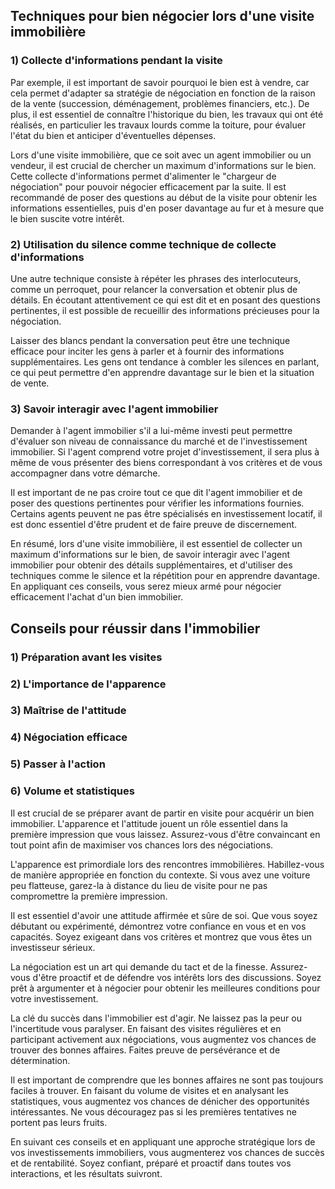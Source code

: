 ## Techniques pour bien négocier lors d'une visite immobilière

### 1) Collecte d'informations pendant la visite

Par exemple, il est important de savoir pourquoi le bien est à vendre, car cela permet d'adapter sa stratégie de négociation en fonction de la raison de la vente (succession, déménagement, problèmes financiers, etc.). De plus, il est essentiel de connaître l'historique du bien, les travaux qui ont été réalisés, en particulier les travaux lourds comme la toiture, pour évaluer l'état du bien et anticiper d'éventuelles dépenses.

Lors d'une visite immobilière, que ce soit avec un agent immobilier ou un vendeur, il est crucial de chercher un maximum d'informations sur le bien. Cette collecte d'informations permet d'alimenter le "chargeur de négociation" pour pouvoir négocier efficacement par la suite. Il est recommandé de poser des questions au début de la visite pour obtenir les informations essentielles, puis d'en poser davantage au fur et à mesure que le bien suscite votre intérêt. 

### 2) Utilisation du silence comme technique de collecte d'informations

Une autre technique consiste à répéter les phrases des interlocuteurs, comme un perroquet, pour relancer la conversation et obtenir plus de détails. En écoutant attentivement ce qui est dit et en posant des questions pertinentes, il est possible de recueillir des informations précieuses pour la négociation.

Laisser des blancs pendant la conversation peut être une technique efficace pour inciter les gens à parler et à fournir des informations supplémentaires. Les gens ont tendance à combler les silences en parlant, ce qui peut permettre d'en apprendre davantage sur le bien et la situation de vente. 

### 3) Savoir interagir avec l'agent immobilier

Demander à l'agent immobilier s'il a lui-même investi peut permettre d'évaluer son niveau de connaissance du marché et de l'investissement immobilier. Si l'agent comprend votre projet d'investissement, il sera plus à même de vous présenter des biens correspondant à vos critères et de vous accompagner dans votre démarche.

Il est important de ne pas croire tout ce que dit l'agent immobilier et de poser des questions pertinentes pour vérifier les informations fournies. Certains agents peuvent ne pas être spécialisés en investissement locatif, il est donc essentiel d'être prudent et de faire preuve de discernement.

En résumé, lors d'une visite immobilière, il est essentiel de collecter un maximum d'informations sur le bien, de savoir interagir avec l'agent immobilier pour obtenir des détails supplémentaires, et d'utiliser des techniques comme le silence et la répétition pour en apprendre davantage. En appliquant ces conseils, vous serez mieux armé pour négocier efficacement l'achat d'un bien immobilier.

## Conseils pour réussir dans l'immobilier

### 1) Préparation avant les visites

### 2) L'importance de l'apparence

### 3) Maîtrise de l'attitude

### 4) Négociation efficace

### 5) Passer à l'action

### 6) Volume et statistiques

Il est crucial de se préparer avant de partir en visite pour acquérir un bien immobilier. L'apparence et l'attitude jouent un rôle essentiel dans la première impression que vous laissez. Assurez-vous d'être convaincant en tout point afin de maximiser vos chances lors des négociations.

L'apparence est primordiale lors des rencontres immobilières. Habillez-vous de manière appropriée en fonction du contexte. Si vous avez une voiture peu flatteuse, garez-la à distance du lieu de visite pour ne pas compromettre la première impression.

Il est essentiel d'avoir une attitude affirmée et sûre de soi. Que vous soyez débutant ou expérimenté, démontrez votre confiance en vous et en vos capacités. Soyez exigeant dans vos critères et montrez que vous êtes un investisseur sérieux.

La négociation est un art qui demande du tact et de la finesse. Assurez-vous d'être proactif et de défendre vos intérêts lors des discussions. Soyez prêt à argumenter et à négocier pour obtenir les meilleures conditions pour votre investissement.

La clé du succès dans l'immobilier est d'agir. Ne laissez pas la peur ou l'incertitude vous paralyser. En faisant des visites régulières et en participant activement aux négociations, vous augmentez vos chances de trouver des bonnes affaires. Faites preuve de persévérance et de détermination.

Il est important de comprendre que les bonnes affaires ne sont pas toujours faciles à trouver. En faisant du volume de visites et en analysant les statistiques, vous augmentez vos chances de dénicher des opportunités intéressantes. Ne vous découragez pas si les premières tentatives ne portent pas leurs fruits.

En suivant ces conseils et en appliquant une approche stratégique lors de vos investissements immobiliers, vous augmenterez vos chances de succès et de rentabilité. Soyez confiant, préparé et proactif dans toutes vos interactions, et les résultats suivront.